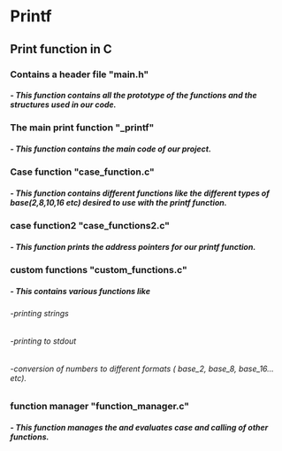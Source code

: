 # Printf
## Print function in C

### Contains a header file "main.h" 
##### - This function contains all the prototype of the functions and the structures used in our code.
### The main print function "\_printf"
##### - This function contains the main code of our project.
### Case function "case_function.c" 
##### - This function contains different functions like the different types of base(2,8,10,16 etc) desired to use with the printf function. 
### case function2 "case_functions2.c" 
##### - This function prints the address pointers for our printf function.
### custom functions "custom_functions.c" 
##### - This contains various functions like 
###### -printing strings
###### -printing to stdout
###### -conversion of numbers to different formats ( base_2, base_8, base_16... etc).
### function manager "function_manager.c"
##### - This function manages the and evaluates case and calling of other functions.
